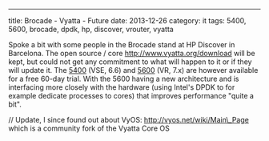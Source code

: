 ---
title: Brocade - Vyatta - Future
date: 2013-12-26
category: it
tags: 5400, 5600, brocade, dpdk, hp, discover, vrouter, vyatta

Spoke a bit with some people in the Brocade stand at HP Discover in Barcelona. The open source / core http://www.vyatta.org/download will be kept, but could not get any commitment to what will happen to it or if they will update it. The [5400](http://www.brocade.com/products/all/network-functions-virtualization/product-details/5400-vrouter/index.page "on brocade.com") (VSE, 6.6) and [5600](http://www.brocade.com/products/all/network-functions-virtualization/product-details/5600-vrouter/index.page "on brocade.com") (VR, 7.x) are however available for a free 60-day trial. With the 5600 having a new architecture and is interfacing more closely with the hardware (using Intel's DPDK to for example dedicate processes to cores) that improves performance "quite a bit".

// Update, I since found out about VyOS: http://vyos.net/wiki/Main\_Page which is a community fork of the Vyatta Core OS
